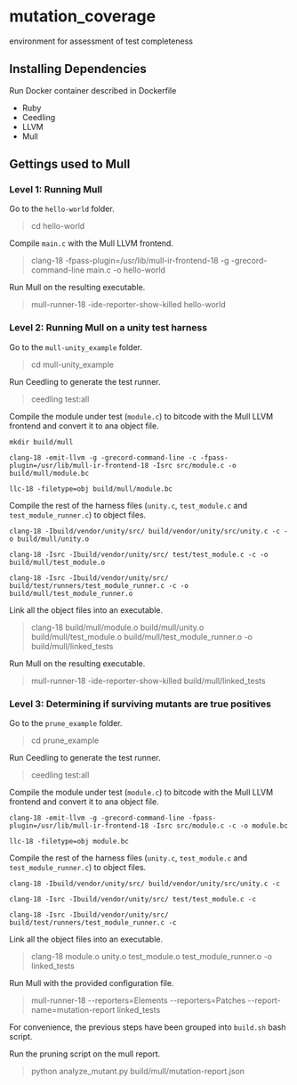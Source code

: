 # mutation_coverage
environment for assessment of test completeness

## Installing Dependencies
Run Docker container described in Dockerfile
* Ruby
* Ceedling
* LLVM
* Mull

## Gettings used to Mull
### Level 1: Running Mull
Go to the `hello-world` folder.
> cd hello-world

Compile `main.c` with the Mull LLVM frontend.
> clang-18 -fpass-plugin=/usr/lib/mull-ir-frontend-18 -g -grecord-command-line main.c -o hello-world

Run Mull on the resulting executable.
> mull-runner-18 -ide-reporter-show-killed hello-world

### Level 2: Running Mull on a unity test harness
Go to the `mull-unity_example` folder.
> cd mull-unity_example

Run Ceedling to generate the test runner.
> ceedling test:all

Compile the module under test (`module.c`) to bitcode with the Mull LLVM frontend and convert it to ana object file.
```
mkdir build/mull

clang-18 -emit-llvm -g -grecord-command-line -c -fpass-plugin=/usr/lib/mull-ir-frontend-18 -Isrc src/module.c -o build/mull/module.bc

llc-18 -filetype=obj build/mull/module.bc
```

Compile the rest of the harness files (`unity.c`, `test_module.c` and `test_module_runner.c`) to object files.
```
clang-18 -Ibuild/vendor/unity/src/ build/vendor/unity/src/unity.c -c -o build/mull/unity.o

clang-18 -Isrc -Ibuild/vendor/unity/src/ test/test_module.c -c -o build/mull/test_module.o

clang-18 -Isrc -Ibuild/vendor/unity/src/ build/test/runners/test_module_runner.c -c -o build/mull/test_module_runner.o
```

Link all the object files into an executable.
> clang-18 build/mull/module.o build/mull/unity.o build/mull/test_module.o build/mull/test_module_runner.o -o build/mull/linked_tests

Run Mull on the resulting executable.
> mull-runner-18 -ide-reporter-show-killed build/mull/linked_tests

### Level 3: Determining if surviving mutants are true positives
Go to the `prune_example` folder.
> cd prune_example

Run Ceedling to generate the test runner.
> ceedling test:all

Compile the module under test (`module.c`) to bitcode with the Mull LLVM frontend and convert it to ana object file.
```
clang-18 -emit-llvm -g -grecord-command-line -fpass-plugin=/usr/lib/mull-ir-frontend-18 -Isrc src/module.c -c -o module.bc

llc-18 -filetype=obj module.bc
```

Compile the rest of the harness files (`unity.c`, `test_module.c` and `test_module_runner.c`) to object files.
```
clang-18 -Ibuild/vendor/unity/src/ build/vendor/unity/src/unity.c -c

clang-18 -Isrc -Ibuild/vendor/unity/src/ test/test_module.c -c

clang-18 -Isrc -Ibuild/vendor/unity/src/ build/test/runners/test_module_runner.c -c
```

Link all the object files into an executable.
> clang-18 module.o unity.o test_module.o test_module_runner.o -o linked_tests

Run Mull with the provided configuration file.
> mull-runner-18 --reporters=Elements --reporters=Patches --report-name=mutation-report linked_tests

For convenience, the previous steps have been grouped into `build.sh` bash script.

Run the pruning script on the mull report.
> python analyze_mutant.py build/mull/mutation-report.json
